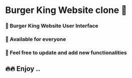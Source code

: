 <h1>Burger King Website clone 🍔</h1>

<h3>🚀 Burger King Website User Interface </h3>
<h3>🚀 Available for everyone</h3>
<h3>🚀 Feel free to update and add new functionalities </h3>
<h2>🔥🔥 Enjoy .. </h2>
